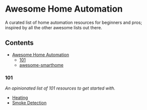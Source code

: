 # Awesome Home Automation

A curated list of home automation resources for beginners and pros; inspired by all the other awesome lists out there.

## Contents

- [Awesome Home Automation](#awesome-home-automation)
  - [101](#101)
  - [awesome-smarthome](https://github.com/pfalcon/awesome-smarthome)

### 101

*An opinionated list of 101 resources to get started with.*

- [Heating](./101/heating.md)
- [Smoke Detection](./101/smoke-detection.md)
